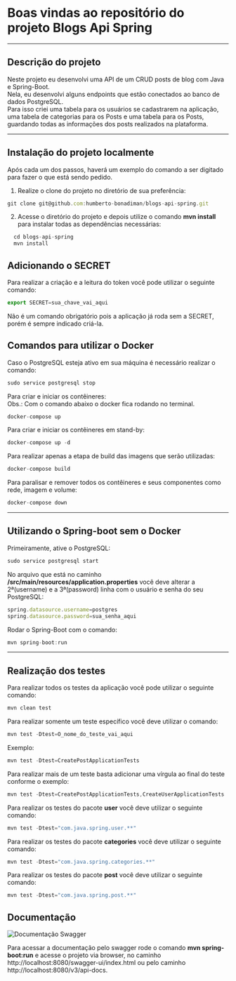 # Boas vindas ao repositório do projeto Blogs Api Spring

---

## Descrição do projeto

Neste projeto eu desenvolvi uma API de um CRUD posts de blog com Java e Spring-Boot.
</br>
Nela, eu desenvolvi alguns endpoints que estão conectados ao banco de dados PostgreSQL.
</br>
Para isso criei uma tabela para os usuários se cadastrarem na aplicação, uma tabela de categorias para os Posts e uma tabela para os Posts, guardando todas as informações dos posts realizados na plataforma.

---

## Instalação do projeto localmente

Após cada um dos passos, haverá um exemplo do comando a ser digitado para fazer o que está sendo pedido.

1. Realize o clone do projeto no diretório de sua preferência:
```javascript
git clone git@github.com:humberto-bonadiman/blogs-api-spring.git
```

2. Acesse o diretório do projeto e depois utilize o comando **mvn install** para instalar todas as dependências necessárias:
```javascript
  cd blogs-api-spring
  mvn install
```

## Adicionando o SECRET

Para realizar a criação e a leitura do token você pode utilizar o seguinte comando:
```javascript
export SECRET=sua_chave_vai_aqui
```
Não é um comando obrigatório pois a aplicação já roda sem a SECRET, porém é sempre indicado criá-la.

## Comandos para utilizar o Docker

Caso o PostgreSQL esteja ativo em sua máquina é necessário realizar o comando:
```javascript
sudo service postgresql stop
```

Para criar e iniciar os contêineres:
</br>
Obs.: Com o comando abaixo o docker fica rodando no terminal.
```javascript
docker-compose up
```

Para criar e iniciar os contêineres em stand-by:
```javascript
docker-compose up -d
```

Para realizar apenas a etapa de build das imagens que serão utilizadas:
```javascript
docker-compose build
```

Para paralisar e remover todos os contêineres e seus componentes como rede, imagem e volume:
```javascript
docker-compose down
```
---

## Utilizando o Spring-boot sem o Docker

Primeiramente, ative o PostgreSQL:
```javascript
sudo service postgresql start
```
No arquivo que está no caminho **/src/main/resources/application.properties** você deve alterar a 2ª(username) e a 3ª(password) linha com o usuário e senha do seu PostgreSQL:
```javascript
spring.datasource.username=postgres
spring.datasource.password=sua_senha_aqui
```

Rodar o Spring-Boot com o comando:
```javascript
mvn spring-boot:run
```

---

## Realização dos testes

Para realizar todos os testes da aplicação você pode utilizar o seguinte comando:
```javascript
mvn clean test
```

Para realizar somente um teste específico você deve utilizar o comando:
```javascript
mvn test -Dtest=O_nome_do_teste_vai_aqui
```

Exemplo:
```javascript
mvn test -Dtest=CreatePostApplicationTests
```

Para realizar mais de um teste basta adicionar uma vírgula ao final do teste conforme o exemplo:
```javascript
mvn test -Dtest=CreatePostApplicationTests,CreateUserApplicationTests
```

Para realizar os testes do pacote **user** você deve utilizar o seguinte comando:
```javascript
mvn test -Dtest="com.java.spring.user.**"
```

Para realizar os testes do pacote **categories** você deve utilizar o seguinte comando:
```javascript
mvn test -Dtest="com.java.spring.categories.**"
```

Para realizar os testes do pacote **post** você deve utilizar o seguinte comando:
```javascript
mvn test -Dtest="com.java.spring.post.**"
```

## Documentação

![Documentação Swagger](swagger_bank_account.png)

Para acessar a documentação pelo swagger rode o comando **mvn spring-boot:run** e acesse o projeto via browser, no caminho http://localhost:8080/swagger-ui/index.html ou pelo caminho http://localhost:8080/v3/api-docs.
